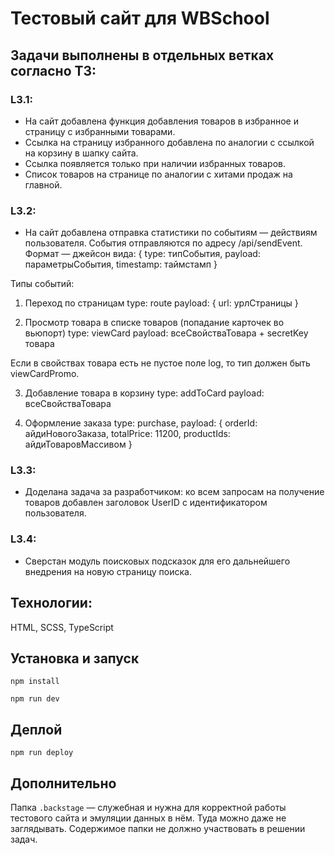 # Тестовый сайт для WBSchool

## Задачи выполнены в отдельных ветках согласно ТЗ:

### L3.1:
+ На сайт добавлена функция добавления товаров в избранное и страницу с избранными товарами.
+ Ссылка на страницу избранного добавлена по аналогии с ссылкой на корзину в шапку сайта.
+ Ссылка появляется только при наличии избранных товаров.
+ Список товаров на странице по аналогии с хитами продаж на главной.

### L3.2:
+ На сайт добавлена отправка статистики по событиям — действиям пользователя.
  События отправляются по адресу /api/sendEvent. Формат — джейсон вида:
{ 
	type: типСобытия, 
	payload: параметрыСобытия, 
	timestamp: таймстамп
} 

Типы событий:
1. Переход по страницам
type: route
payload: { url: урлСтраницы }

2. Просмотр товара в списке товаров (попадание карточек во вьюпорт)
type: viewCard
payload: всеСвойстваТовара + secretKey товара

Если в свойствах товара есть не пустое поле log, то тип должен быть viewCardPromo.

3. Добавление товара в корзину
type: addToCard
payload: всеСвойстваТовара

4. Оформление заказа
type: purchase, 
payload: { 
	orderId: айдиНовогоЗаказа, 
	totalPrice: 11200, 
	productIds: айдиТоваровМассивом 
}

### L3.3:

+ Доделана задача за разработчиком: ко всем запросам на получение товаров добавлен заголовок UserID с идентификатором пользователя. 

### L3.4:

+ Сверстан модуль поисковых подсказок для его дальнейшего внедрения на новую страницу поиска.

## Технологии:

HTML, SCSS, TypeScript


## Установка и запуск
`npm install`

`npm run dev`

## Деплой
`npm run deploy`

## Дополнительно
Папка `.backstage` — служебная и нужна для корректной работы тестового сайта и эмуляции данных в нём. Туда можно даже не заглядывать. Содержимое папки не должно участвовать в решении задач.
